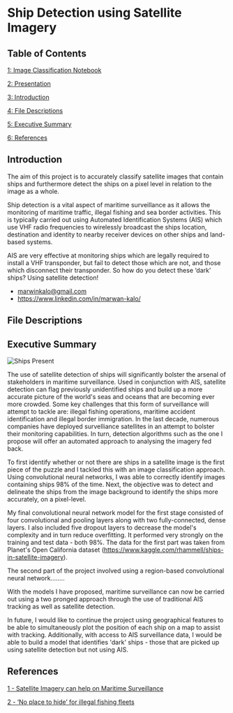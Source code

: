 # Ship Detection using Satellite Imagery

## Table of Contents

[1: Image Classification Notebook](https://github.com/marwankalo/ship_detection_project/blob/master/notebooks/ship_detection_stage_1.ipynb)

[2: Presentation](https://github.com/marwankalo/ship_detection_project/blob/master/reports/presentation_draft.pdf)

[3: Introduction](#Introduction)

[4: File Descriptions](#File-Descriptions)

[5: Executive Summary](#Executive-Summary)

[6: References](#References)

## Introduction

The aim of this project is to accurately classify satellite images that contain ships and furthermore detect the ships on a pixel level in relation to the image as a whole.

Ship detection is a vital aspect of maritime surveillance as it allows the monitoring of maritime traffic, illegal fishing and sea border activities. This is typically carried out using Automated Identification Systems (AIS) which use VHF radio frequencies to wirelessly broadcast the ships location, destination and identity to nearby receiver devices on other ships and land-based systems. 

AIS are very effective at monitoring ships which are legally required to install a VHF transponder, but fail to detect those which are not, and those which disconnect their transponder. So how do you detect these ‘dark’ ships? Using satellite detection!

- marwinkalo@gmail.com
- https://www.linkedin.com/in/marwan-kalo/

## File Descriptions




## Executive Summary

![Ships Present](https://github.com/marwankalo/ship_detection_project/blob/master/images/training_image_ships.png)

The use of satellite detection of ships will significantly bolster the arsenal of stakeholders in maritime surveillance. Used in conjunction with AIS, satellite detection can flag previously unidentified ships and build up a more accurate picture of the world's seas and oceans that are becoming ever more crowded. Some key challenges that this form of surveillance will attempt to tackle are: illegal fishing operations, maritime accident identification and illegal border immigration. 
In the last decade, numerous companies have deployed survelliance satellites in an attempt to bolster their monitoring capabilities. In turn, detection algorithms such as the one I propose will offer an automated approach to analysing the imagery fed back. 

To first identify whether or not there are ships in a satellite image is the first piece of the puzzle and I tackled this with an image classification approach. Using convolutional neural networks, I was able to correctly identify images containing ships 98% of the time. Next, the objective was to detect and delineate the ships from the image background to identify the ships more accurately, on a pixel-level. 

My final convolutional neural network model for the first stage consisted of four convolutional and pooling layers along with two fully-connected, dense layers. I also included five dropout layers to decrease the model's complexity and in turn reduce overfitting. It performed very strongly on the training and test data - both 98%. The data for the first part was taken from Planet's Open California dataset (https://www.kaggle.com/rhammell/ships-in-satellite-imagery).

The second part of the project involved using a region-based convolutional neural network........


With the models I have proposed, maritime surveillance can now be carried out using a two pronged approach through the use of traditional AIS tracking as well as satellite detection.

In future, I would like to continue the project using geographical features to be able to simultaneously plot the position of each ship on a map to assist with tracking. Additionally, with access to AIS surveillance data, I would be able to build a model that identifies 'dark' ships - those that are picked up using satellite detection but not using AIS.

## References

[1 - Satellite Imagery can help on Maritime Surveillance](https://news.mongabay.com/2019/08/no-place-to-hide-for-illegal-fishing-fleets-as-surveillance-satellites-prepare-for-lift-off/)

[2 - ‘No place to hide’ for illegal fishing fleets](https://geocento.com/satellite-imagery-case-studies/satellite-imagery-can-help-on-maritime-surveillance/)
